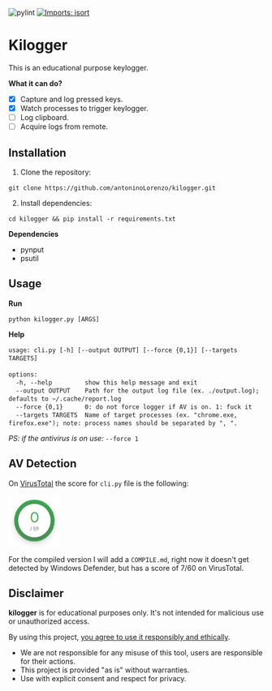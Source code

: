 ![pylint](https://img.shields.io/badge/PyLint-9.90-yellow?logo=python&logoColor=white)
[![Imports: isort](https://img.shields.io/badge/%20imports-isort-%231674b1?style=flat&labelColor=ef8336)](https://pycqa.github.io/isort/)

# Kilogger
This is an educational purpose keylogger.

**What it can do?**
- [x] Capture and log pressed keys.
- [x] Watch processes to trigger keylogger.
- [ ] Log clipboard.
- [ ] Acquire logs from remote.

## Installation
1. Clone the repository:
```
git clone https://github.com/antoninoLorenzo/kilogger.git
```

2. Install dependencies:
```
cd kilogger && pip install -r requirements.txt
```

**Dependencies**
- pynput
- psutil

## Usage
**Run**
```
python kilogger.py [ARGS]
```

**Help**
```
usage: cli.py [-h] [--output OUTPUT] [--force {0,1}] [--targets TARGETS]

options:
  -h, --help         show this help message and exit
  --output OUTPUT    Path for the output log file (ex. ./output.log); defaults to ~/.cache/report.log
  --force {0,1}      0: do not force logger if AV is on. 1: fuck it
  --targets TARGETS  Name of target processes (ex. "chrome.exe, firefox.exe"); note: process names should be separated by ", ".
```

*PS: if the antivirus is on use:* `--force 1`

## AV Detection
On [VirusTotal](https://www.virustotal.com/gui/home/upload) the score for `cli.py` file is the following:

<img src="./static/virus_total_score.PNG" style="width:102px;height:102px"/>

For the compiled version I will add a `COMPILE.md`, right now it doesn't get detected by Windows Defender, but has a score of 7/60 on VirusTotal.

## Disclaimer
**kilogger** is for educational purposes only. It's not intended for malicious use or unauthorized access. 

By using this project, <u>you agree to use it responsibly and ethically</u>.
- We are not responsible for any misuse of this tool, users are responsible for their actions. 
- This project is provided "as is" without warranties. 
- Use with explicit consent and respect for privacy.
